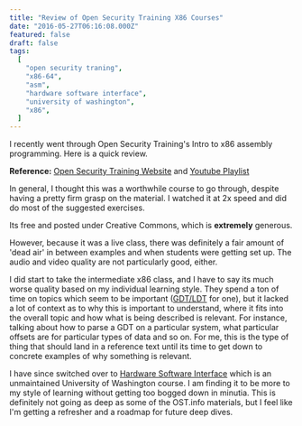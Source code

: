 ```yaml
---
title: "Review of Open Security Training X86 Courses"
date: "2016-05-27T06:16:08.000Z"
featured: false
draft: false
tags:
  [
    "open security traning",
    "x86-64",
    "asm",
    "hardware software interface",
    "university of washington",
    "x86",
  ]
---
```


I recently went through Open Security Training's Intro to x86 assembly
programming. Here is a quick review.

**Reference:**
[Open Security Training Website](http://opensecuritytraining.info/IntroX86.html)
and [Youtube Playlist](https://www.youtube.com/playlist?list=PL038BE01D3BAEFDB0)

In general, I thought this was a worthwhile course to go through, despite having
a pretty firm grasp on the material. I watched it at 2x speed and did do most of
the suggested exercises.

Its free and posted under Creative Commons, which is **extremely** generous.

However, because it was a live class, there was definitely a fair amount of
'dead air' in between examples and when students were getting set up. The audio
and video quality are not particularly good, either.

I did start to take the intermediate x86 class, and I have to say its much worse
quality based on my individual learning style. They spend a ton of time on
topics which seem to be important
([GDT/LDT](https://en.wikibooks.org/wiki/X86_Assembly/Global_Descriptor_Table)
for one), but it lacked a lot of context as to why this is important to
understand, where it fits into the overall topic and how what is being described
is relevant. For instance, talking about how to parse a GDT on a particular
system, what particular offsets are for particular types of data and so on. For
me, this is the type of thing that should land in a reference text until its
time to get down to concrete examples of why something is relevant.

I have since switched over to
[Hardware Software Interface](https://www.coursera.org/course/hwswinterface)
which is an unmaintained University of Washington course. I am finding it to be
more to my style of learning without getting too bogged down in minutia. This is
definitely not going as deep as some of the OST.info materials, but I feel like
I'm getting a refresher and a roadmap for future deep dives.
